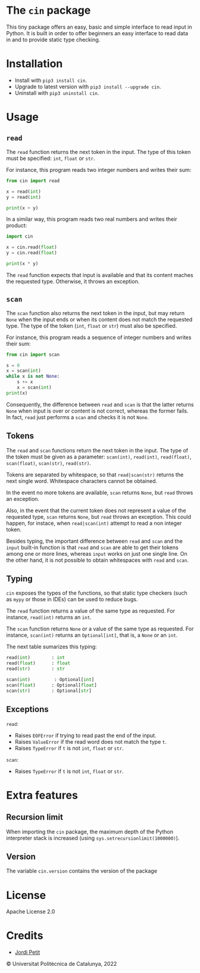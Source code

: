 # The `cin` package

This tiny package offers an easy, basic and simple interface to read input in Python. It is built in order to offer beginners an easy interface to read data in and to provide static type checking. 


# Installation

- Install with `pip3 install cin`.
- Upgrade to latest version with `pip3 install --upgrade cin`.
- Uninstall with `pip3 uninstall cin`.


# Usage

## `read`

The `read` function returns the next token in the input. The type of this token must be specified: `int`, `float` or `str`.

For instance, this program reads two integer numbers and writes their sum:

```python
from cin import read

x = read(int)
y = read(int)

print(x + y)
```

In a similar way, this program reads two real numbers and writes their product:

```python
import cin

x = cin.read(float)
y = cin.read(float)

print(x * y)
```

The `read` function expects that input is available and that its content maches the requested type. Otherwise, it throws an exception.


## `scan`

The `scan` function also returns the next token in the input, but may return `None` when the input ends or when its content does not match the requested type. The type of the token (`int`, `float` or `str`) must also be specified.

For instance, this program reads a sequence of integer numbers and writes their sum:

```python
from cin import scan

s = 0
x = scan(int)
while x is not None:
    s += x
    x = scan(int)
print(x)
```

Consequently, the difference between `read` and `scan` is that the latter returns `None` when input is over or content is not correct, whereas the former fails. In fact, `read` just performs a `scan` and checks it is not `None`.


## Tokens

The `read` and `scan` functions return the next token in the input. The type of the token must be given as a parameter: `scan(int)`, `read(int)`, `read(float)`, `scan(float)`, `scan(str)`, `read(str)`.

Tokens are separated by whitespace, so that `read|scan(str)` returns the next single word. Whitespace characters cannot be obtained.

In the event no more tokens are available, `scan` returns `None`, but `read` throws an exception. 

Also, in the event that the current token does not represent a value of the requested type, `scan` returns `None`, but `read` throws an exception. This could happen, for instace, when `read|scan(int)` attempt to read a non integer token.

Besides typing, the important difference between `read` and `scan` and the `input` built-in function is that `read` and `scan` are able to get their tokens among one or more lines, whereas `input` works on just one single line. On the other hand, it is not possible to 
obtain whitespaces with `read` and `scan`.


## Typing

`cin` exposes the types of the functions, so that static type checkers (such as `mypy` or those in IDEs) can be used to reduce bugs. 

The `read` function returns a value of the same type as requested. For instance, `read(int)` returns an `int`.

The `scan` function returns `None` or a value of the same type as requested. For instance, `scan(int)` returns an `Optional[int]`, that is, a `None` or an `int`.

The next table sumarizes this typing:

```python
read(int)        : int
read(float)      : float
read(str)        : str

scan(int)         : Optional[int]
scan(float)      : Optional[float]
scan(str)        : Optional[str]
```


## Exceptions

`read`:

- Raises `EOFError` if trying to read past the end of the input.
- Raises `ValueError` if the read word does not match the type `t`.
- Raises `TypeError` if `t` is not `int`, `float` or `str`.

`scan`:

- Raises `TypeError` if `t` is not `int`, `float` or `str`.


# Extra features

## Recursion limit

When importing the `cin` package, the maximum depth of the Python interpreter stack is increased (using `sys.setrecursionlimit(1000000)`).  


## Version

The variable `cin.version` contains the version of the package


# License

Apache License 2.0


# Credits

- [Jordi Petit](https://github.com/jordi-petit)

© Universitat Politècnica de Catalunya, 2022


